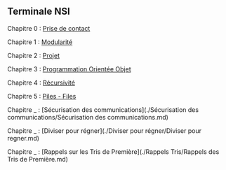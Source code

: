 
## Terminale NSI

Chapitre 0 : [Prise de contact](.)

Chapitre 1 : [Modularité](./Modularité/Modularité.md)

Chapitre 2 : [Projet](./Projets/Projets.md)

Chapitre 3 : [Programmation Orientée Objet](./Programmation%20orientée%20objet/Programmation%20orientée%20objet.md)

Chapitre 4 : [Récursivité]()

Chapitre 5 : [Piles - Files]()

Chapitre _ : [Sécurisation des communications](./Sécurisation des communications/Sécurisation des communications.md)

Chapitre _ : [Diviser pour régner](./Diviser pour régner/Diviser pour regner.md)

Chapitre _ : [Rappels sur les Tris de Première](./Rappels Tris/Rappels des Tris de Première.md)